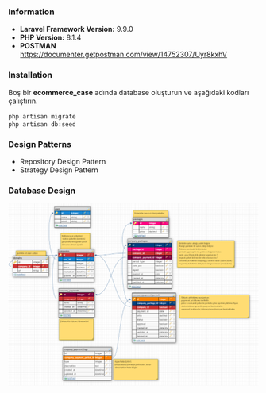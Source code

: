### Information
- **Laravel Framework Version:** 9.9.0
- **PHP Version:** 8.1.4
- **POSTMAN** https://documenter.getpostman.com/view/14752307/Uyr8kxhV
### Installation

Boş bir **ecommerce_case** adında database oluşturun ve aşağıdaki kodları çalıştırın.
```
php artisan migrate
php artisan db:seed
```

### Design Patterns
- Repository Design Pattern
- Strategy Design Pattern

### Database Design
![ecommerce db design!](public/images/db-design.png "ecommerce db design")

